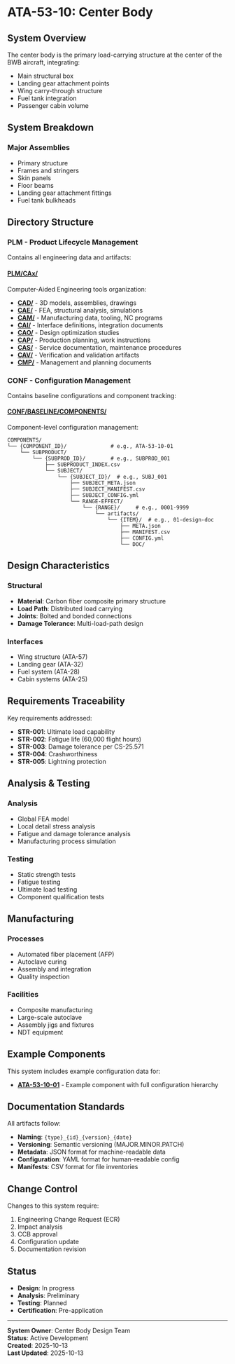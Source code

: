 # ATA-53-10: Center Body

## System Overview

The center body is the primary load-carrying structure at the center of the BWB aircraft, integrating:
- Main structural box
- Landing gear attachment points
- Wing carry-through structure
- Fuel tank integration
- Passenger cabin volume

## System Breakdown

### Major Assemblies
- Primary structure
- Frames and stringers
- Skin panels
- Floor beams
- Landing gear attachment fittings
- Fuel tank bulkheads

## Directory Structure

### PLM - Product Lifecycle Management

Contains all engineering data and artifacts:

#### [PLM/CAx/](./PLM/CAx/)

Computer-Aided Engineering tools organization:

- **[CAD/](./PLM/CAx/CAD/)** - 3D models, assemblies, drawings
- **[CAE/](./PLM/CAx/CAE/)** - FEA, structural analysis, simulations
- **[CAM/](./PLM/CAx/CAM/)** - Manufacturing data, tooling, NC programs
- **[CAI/](./PLM/CAx/CAI/)** - Interface definitions, integration documents
- **[CAO/](./PLM/CAx/CAO/)** - Design optimization studies
- **[CAP/](./PLM/CAx/CAP/)** - Production planning, work instructions
- **[CAS/](./PLM/CAx/CAS/)** - Service documentation, maintenance procedures
- **[CAV/](./PLM/CAx/CAV/)** - Verification and validation artifacts
- **[CMP/](./PLM/CAx/CMP/)** - Management and planning documents

### CONF - Configuration Management

Contains baseline configurations and component tracking:

#### [CONF/BASELINE/COMPONENTS/](./CONF/BASELINE/COMPONENTS/)

Component-level configuration management:

```
COMPONENTS/
└── {COMPONENT_ID}/              # e.g., ATA-53-10-01
    └── SUBPRODUCT/
        └── {SUBPROD_ID}/        # e.g., SUBPROD_001
            ├── SUBPRODUCT_INDEX.csv
            └── SUBJECT/
                └── {SUBJECT_ID}/  # e.g., SUBJ_001
                    ├── SUBJECT_META.json
                    ├── SUBJECT_MANIFEST.csv
                    ├── SUBJECT_CONFIG.yml
                    └── RANGE-EFFECT/
                        └── {RANGE}/     # e.g., 0001-9999
                            └── artifacts/
                                └── {ITEM}/  # e.g., 01-design-doc
                                    ├── META.json
                                    ├── MANIFEST.csv
                                    ├── CONFIG.yml
                                    └── DOC/
```

## Design Characteristics

### Structural
- **Material**: Carbon fiber composite primary structure
- **Load Path**: Distributed load carrying
- **Joints**: Bolted and bonded connections
- **Damage Tolerance**: Multi-load-path design

### Interfaces
- Wing structure (ATA-57)
- Landing gear (ATA-32)
- Fuel system (ATA-28)
- Cabin systems (ATA-25)

## Requirements Traceability

Key requirements addressed:
- **STR-001**: Ultimate load capability
- **STR-002**: Fatigue life (60,000 flight hours)
- **STR-003**: Damage tolerance per CS-25.571
- **STR-004**: Crashworthiness
- **STR-005**: Lightning protection

## Analysis & Testing

### Analysis
- Global FEA model
- Local detail stress analysis
- Fatigue and damage tolerance analysis
- Manufacturing process simulation

### Testing
- Static strength tests
- Fatigue testing
- Ultimate load testing
- Component qualification tests

## Manufacturing

### Processes
- Automated fiber placement (AFP)
- Autoclave curing
- Assembly and integration
- Quality inspection

### Facilities
- Composite manufacturing
- Large-scale autoclave
- Assembly jigs and fixtures
- NDT equipment

## Example Components

This system includes example configuration data for:
- **[ATA-53-10-01](./CONF/BASELINE/COMPONENTS/ATA-53-10-01/)** - Example component with full configuration hierarchy

## Documentation Standards

All artifacts follow:
- **Naming**: `{type}_{id}_{version}_{date}`
- **Versioning**: Semantic versioning (MAJOR.MINOR.PATCH)
- **Metadata**: JSON format for machine-readable data
- **Configuration**: YAML format for human-readable config
- **Manifests**: CSV format for file inventories

## Change Control

Changes to this system require:
1. Engineering Change Request (ECR)
2. Impact analysis
3. CCB approval
4. Configuration update
5. Documentation revision

## Status

- **Design**: In progress
- **Analysis**: Preliminary
- **Testing**: Planned
- **Certification**: Pre-application

---

**System Owner**: Center Body Design Team  
**Status**: Active Development  
**Created**: 2025-10-13  
**Last Updated**: 2025-10-13
